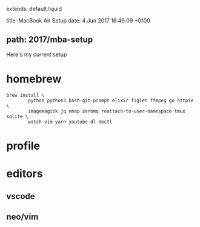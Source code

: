 extends: default.liquid

title: MacBook Air Setup
date: 4 Jun 2017 16:49:09 +0100

path: 2017/mba-setup
---

Here's my current setup

# homebrew

```shell
brew install \
        python python3 bash-git-prompt elixir figlet ffmpeg go httpie \ 
        imagemagick jq nmap zeromq reattach-to-user-namespace tmux sqlite \ 
        watch vim yarn youtube-dl doctl
```

# profile

# editors

## vscode

## neo/vim



